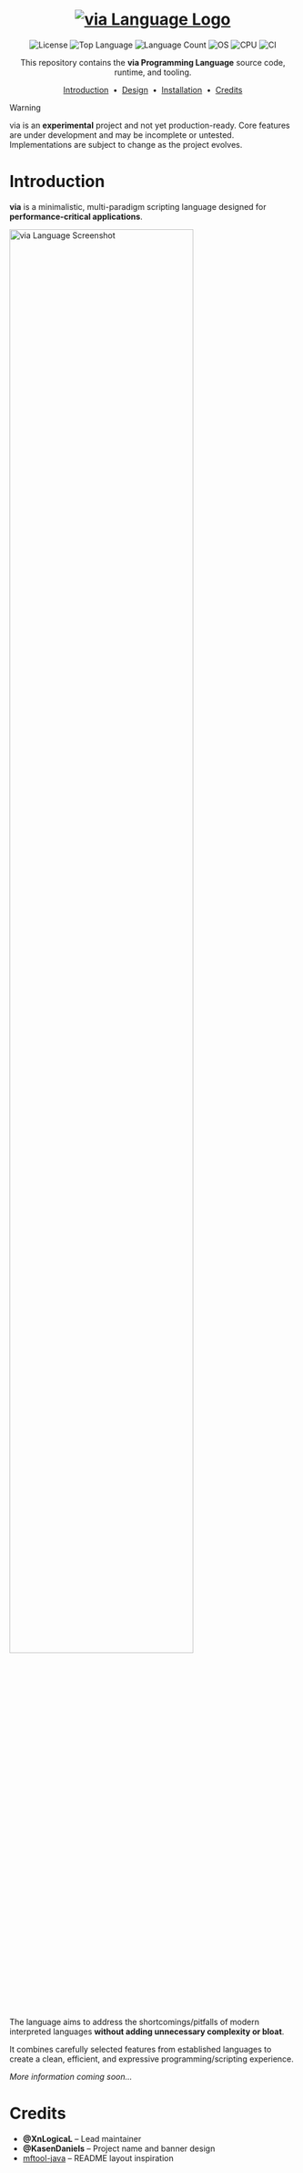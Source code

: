 <h1 align="center">
  <a href="https://github.com/XnLogicaL/via-lang">
    <img src="https://i.imgur.com/9WjzQ98.png" alt="via Language Logo"/>
  </a>
</h1>

<p align="center">
  <img src="https://img.shields.io/github/license/XnLogicaL/via-lang" alt="License">
  <img src="https://img.shields.io/github/languages/top/XnLogicaL/via-lang" alt="Top Language">
  <img src="https://img.shields.io/github/languages/count/XnLogicaL/via-lang" alt="Language Count">
  <img src="https://img.shields.io/badge/OS-linux%2C%20windows%2C%20macOS-0078D4" alt="OS">
  <img src="https://img.shields.io/badge/CPU-x86%2C%20x64%2C%20ARM%2C%20ARM64-FF8C00" alt="CPU">
  <img src="https://github.com/XnLogicaL/via-lang/actions/workflows/ci.yml/badge.svg" alt="CI">
</p>

<p align="center">
  This repository contains the <strong>via Programming Language</strong> source code, runtime, and tooling.
</p>

<p align="center">
  <a href="#introduction">Introduction</a> &nbsp;&bull;&nbsp;
  <a href="#design">Design</a> &nbsp;&bull;&nbsp;
  <a href="#installation">Installation</a> &nbsp;&bull;&nbsp;
  <a href="#credits">Credits</a>
</p>

>[!WARNING]
> via is an **experimental** project and not yet production-ready. Core features are under development and may be incomplete or untested. Implementations are subject to change as the project evolves.

# Introduction

**via** is a minimalistic, multi-paradigm scripting language designed for **performance-critical applications**.

<img src="https://i.imgur.com/l0Yd6Ok.png" style="width:80%; aspect-ratio:1.1/1; object-fit: cover;" alt="via Language Screenshot"/>

The language aims to address the shortcomings/pitfalls of modern interpreted languages **without adding unnecessary complexity or bloat**.

It combines carefully selected features from established languages to create a clean, efficient, and expressive programming/scripting experience.  

*More information coming soon…*

# Credits

- **@XnLogicaL** – Lead maintainer  
- **@KasenDaniels** – Project name and banner design  
- [mftool-java](https://github.com/ankitwasankar/mftool-java) – README layout inspiration
